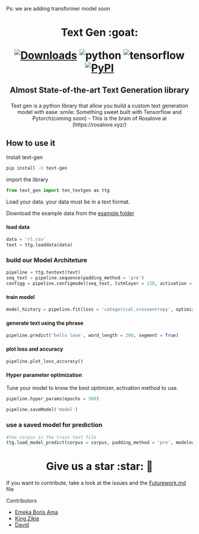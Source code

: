 Ps: we are adding transformer model soon
<h1 align="center">
<p>Text Gen :goat:</p>

<p align="center">

[![Downloads](https://pepy.tech/badge/text-gen)](https://pepy.tech/project/text-gen)
<img alt="python" src="https://img.shields.io/badge/python-%3E%3D3.6-blue?logo=python">
<img alt="tensorflow" src="https://img.shields.io/badge/tensorflow-%3E%3D2.3.0-orange?logo=tensorflow">
<a href="https://pypi.org/project/text-gen/">
  <img alt="PyPI" src="https://img.shields.io/pypi/v/text-gen?color=%234285F4&label=release&logo=pypi&logoColor=%234285F4">
</a>
</p>
</h1>
<h2 align="center">
<p>Almost State-of-the-art Text Generation library</p>
</h2>

<p align="center">
Text gen is a python library that allow you build a custom text generation model with ease :smile:
 Something sweet built with Tensorflow and Pytorch(coming soon) - This is the brain of Rosalove ai (https://rosalove.xyz/)</p>



## How to use it
Install text-gen
```bash
pip install -U text-gen
```
import the library
```python
from text_gen import ten_textgen as ttg
```


Load your data. your data must be in a text format.

Download the example data from the [example folder](https://github.com/Emekaborisama/textgen/tree/master/example)
#### load data
```python
data = 'rl.csv'
text = ttg.loaddata(data)
```


### build our Model Architeture 
```python
pipeline = ttg.tentext(text)
seq_text = pipeline.sequence(padding_method = 'pre')
configg = pipeline.configmodel(seq_text, lstmlayer = 128, activation = 'softmax', dropout = 0.25)

```


#### train model
```python
model_history = pipeline.fit(loss = 'categorical_crossentropy', optimizer = 'adam', batch = 300, metrics = 'accuracy', epochs = 500, verbose = 0, patience = 10)

```


#### generate text using the phrase
```python
pipeline.predict('hello love', word_length = 200, segment = True)
```


#### plot loss and accuracy
```python
pipeline.plot_loss_accuracy()
```

#### Hyper parameter optimization
Tune your model to know the best optimizer, activation method to use.
```python
pipeline.hyper_params(epochs = 500)
```

```python
pipeline.saveModel('model')
```

### use a saved model for prediction
```python
#the corpus is the train text file
ttg.load_model_predict(corpus = corpus, padding_method = 'pre', modelname = '../input/model2/model2textgen.h5', sample_text = 'yo yo', word_length = 100)
```
<h1 align="center">
<span> Give us a star :star: </span> 🐉
</h1>

If you want to contribute, take a look at the issues and the [Futurework.md](https://github.com/Emekaborisama/textgen/blob/master/futurework.md) file 


Contributors 

- [Emeka Boris Ama](https://twitter.com/emeka_boris)
- [King Zikie](https://twitter.com/kingzikie)
- [David](https://twitter.com/iEphods)

